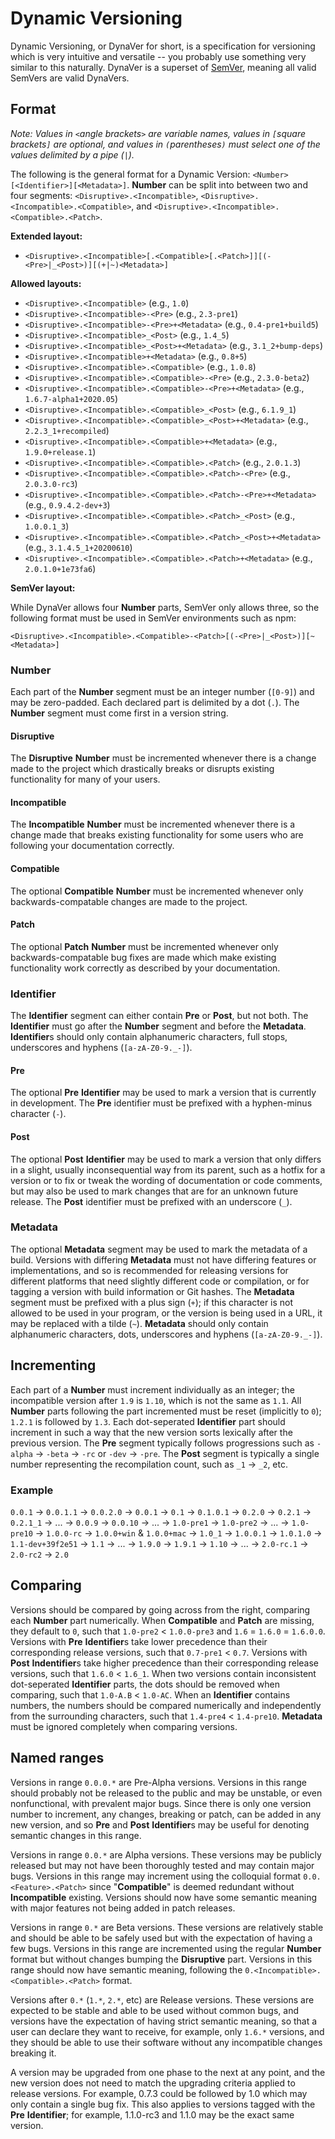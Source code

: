 # Dynamic Versioning

Dynamic Versioning, or DynaVer for short, is a specification for versioning which is very intuitive and versatile -- you probably use something very similar to this naturally. DynaVer is a superset of [SemVer](https://github.com/semver/semver), meaning all valid SemVers are valid DynaVers.

## Format
*Note: Values in `<`angle brackets`>` are variable names, values in `[`square brackets`]` are optional, and values in `(`parentheses`)` must select one of the values delimited by a pipe (`|`).*

The following is the general format for a Dynamic Version: `<Number>[<Identifier>][<Metadata>]`. **Number** can be split into between two and four segments: `<Disruptive>.<Incompatible>`, `<Disruptive>.<Incompatible>.<Compatible>`, and `<Disruptive>.<Incompatible>.<Compatible>.<Patch>`.

**Extended layout:**
- `<Disruptive>.<Incompatible>[.<Compatible>[.<Patch>]][(-<Pre>|_<Post>)][(+|~)<Metadata>]`

**Allowed layouts:**
- `<Disruptive>.<Incompatible>` (e.g., `1.0`)
- `<Disruptive>.<Incompatible>-<Pre>` (e.g., `2.3-pre1`)
- `<Disruptive>.<Incompatible>-<Pre>+<Metadata>` (e.g., `0.4-pre1+build5`)
- `<Disruptive>.<Incompatible>_<Post>` (e.g., `1.4_5`)
- `<Disruptive>.<Incompatible>_<Post>+<Metadata>` (e.g., `3.1_2+bump-deps`)
- `<Disruptive>.<Incompatible>+<Metadata>` (e.g., `0.8+5`)
- `<Disruptive>.<Incompatible>.<Compatible>` (e.g., `1.0.8`)
- `<Disruptive>.<Incompatible>.<Compatible>-<Pre>` (e.g., `2.3.0-beta2`)
- `<Disruptive>.<Incompatible>.<Compatible>-<Pre>+<Metadata>` (e.g., `1.6.7-alpha1+2020.05`)
- `<Disruptive>.<Incompatible>.<Compatible>_<Post>` (e.g., `6.1.9_1`)
- `<Disruptive>.<Incompatible>.<Compatible>_<Post>+<Metadata>` (e.g., `2.2.3_1+recompiled`)
- `<Disruptive>.<Incompatible>.<Compatible>+<Metadata>` (e.g., `1.9.0+release.1`)
- `<Disruptive>.<Incompatible>.<Compatible>.<Patch>` (e.g., `2.0.1.3`)
- `<Disruptive>.<Incompatible>.<Compatible>.<Patch>-<Pre>` (e.g., `2.0.3.0-rc3`)
- `<Disruptive>.<Incompatible>.<Compatible>.<Patch>-<Pre>+<Metadata>` (e.g., `0.9.4.2-dev+3`)
- `<Disruptive>.<Incompatible>.<Compatible>.<Patch>_<Post>` (e.g., `1.0.0.1_3`)
- `<Disruptive>.<Incompatible>.<Compatible>.<Patch>_<Post>+<Metadata>` (e.g., `3.1.4.5_1+20200610`)
- `<Disruptive>.<Incompatible>.<Compatible>.<Patch>+<Metadata>` (e.g., `2.0.1.0+1e73fa6`)

**SemVer layout:**

While DynaVer allows four **Number** parts, SemVer only allows three, so the following format must be used in SemVer environments such as npm:

`<Disruptive>.<Incompatible>.<Compatible>-<Patch>[(-<Pre>|_<Post>)][~<Metadata>]`

### Number

Each part of the **Number** segment must be an integer number (`[0-9]`) and may be zero-padded. Each declared part is delimited by a dot (`.`). The **Number** segment must come first in a version string.

#### Disruptive
The **Disruptive** **Number** must be incremented whenever there is a change made to the project which drastically breaks or disrupts existing functionality for many of your users.

#### Incompatible
The **Incompatible** **Number** must be incremented whenever there is a change made that breaks existing functionality for some users who are following your documentation correctly.

#### Compatible
The optional **Compatible** **Number** must be incremented whenever only backwards-compatable changes are made to the project.

#### Patch
The optional **Patch** **Number** must be incremented whenever only backwards-compatable bug fixes are made which make existing functionality work correctly as described by your documentation.

### Identifier

The **Identifier** segment can either contain **Pre** or **Post**, but not both. The **Identifier** must go after the **Number** segment and before the **Metadata**. **Identifier**s should only contain alphanumeric characters, full stops, underscores and hyphens (`[a-zA-Z0-9._-]`).

#### Pre
The optional **Pre** **Identifier** may be used to mark a version that is currently in development. The **Pre** identifier must be prefixed with a hyphen-minus character (`-`).

#### Post
The optional **Post** **Identifier** may be used to mark a version that only differs in a slight, usually inconsequential way from its parent, such as a hotfix for a version or to fix or tweak the wording of documentation or code comments, but may also be used to mark changes that are for an unknown future release. The **Post** identifier must be prefixed with an underscore (`_`).

### Metadata
The optional **Metadata** segment may be used to mark the metadata of a build. Versions with differing **Metadata** must not have differing features or implementations, and so is recommended for releasing versions for different platforms that need slightly different code or compilation, or for tagging a version with build information or Git hashes. The **Metadata** segment must be prefixed with a plus sign (`+`); if this character is not allowed to be used in your program, or the version is being used in a URL, it may be replaced with a tilde (`~`). **Metadata** should only contain alphanumeric characters, dots, underscores and hyphens (`[a-zA-Z0-9._-]`).

## Incrementing
Each part of a **Number** must increment individually as an integer; the incompatible version after `1.9` is `1.10`, which is not the same as `1.1`. All **Number** parts following the part incremented must be reset (implicitly to `0`); `1.2.1` is followed by `1.3`. Each dot-seperated **Identifier** part should increment in such a way that the new version sorts lexically after the previous version. The **Pre** segment typically follows progressions such as `-alpha` -> `-beta` -> `-rc` or `-dev` -> `-pre`. The **Post** segment is typically a single number representing the recompilation count, such as `_1` -> `_2`, etc.

### Example
`0.0.1` -> `0.0.1.1` -> `0.0.2.0` -> `0.0.1` -> `0.1` -> `0.1.0.1` -> `0.2.0` -> `0.2.1` -> `0.2.1_1` -> ... -> `0.0.9` -> `0.0.10` -> ... -> `1.0-pre1` -> `1.0-pre2` -> ... -> `1.0-pre10` -> `1.0.0-rc` -> `1.0.0+win` & `1.0.0+mac` -> `1.0_1` -> `1.0.0.1` -> `1.0.1.0` -> `1.1-dev+39f2e51` -> `1.1` -> ... -> `1.9.0` -> `1.9.1` -> `1.10` -> ... -> `2.0-rc.1` -> `2.0-rc2` -> `2.0`

## Comparing
Versions should be compared by going across from the right, comparing each **Number** part numerically. When **Compatible** and **Patch** are missing, they default to `0`, such that `1.0-pre2` < `1.0.0-pre3` and `1.6` = `1.6.0` = `1.6.0.0`. Versions with **Pre** **Identifier**s take lower precedence than their corresponding release versions, such that `0.7-pre1` < `0.7`. Versions with **Post** **Indentifier**s take higher precedence than their corresponding release versions, such that `1.6.0` < `1.6_1`. When two versions contain inconsistent dot-seperated **Identifier** parts, the dots should be removed when comparing, such that `1.0-A.B` < `1.0-AC`. When an **Identifier** contains numbers, the numbers should be compared numerically and independently from the surrounding characters, such that `1.4-pre4` < `1.4-pre10`. **Metadata** must be ignored completely when comparing versions.

## Named ranges
Versions in range `0.0.0.*` are Pre-Alpha versions. Versions in this range should probably not be released to the public and may be unstable, or even nonfunctional, with prevalent major bugs. Since there is only one version number to increment, any changes, breaking or patch, can be added in any new version, and so **Pre** and **Post** **Identifier**s may be useful for denoting semantic changes in this range.

Versions in range `0.0.*` are Alpha versions. These versions may be publicly released but may not have been thoroughly tested and may contain major bugs. Versions in this range may increment using the colloquial format `0.0.<Feature>.<Patch>` since "**Compatible**" is deemed redundant without **Incompatible** existing. Versions should now have some semantic meaning with major features not being added in patch releases.

Versions in range `0.*` are Beta versions. These versions are relatively stable and should be able to be safely used but with the expectation of having a few bugs. Versions in this range are incremented using the regular **Number** format but without changes bumping the **Disruptive** part. Versions in this range should now have semantic meaning, following the `0.<Incompatible>.<Compatible>.<Patch>` format.

Versions after `0.*` (`1.*`, `2.*`, etc) are Release versions. These versions are expected to be stable and able to be used without common bugs, and versions have the expectation of having strict semantic meaning, so that a user can declare they want to receive, for example, only `1.6.*` versions, and they should be able to use their software without any incompatible changes breaking it.

A version may be upgraded from one phase to the next at any point, and the new version does not need to match the upgrading criteria applied to release versions. For example, 0.7.3 could be followed by 1.0 which may only contain a single bug fix. This also applies to versions tagged with the **Pre** **Identifier**; for example, 1.1.0-rc3 and 1.1.0 may be the exact same version.
